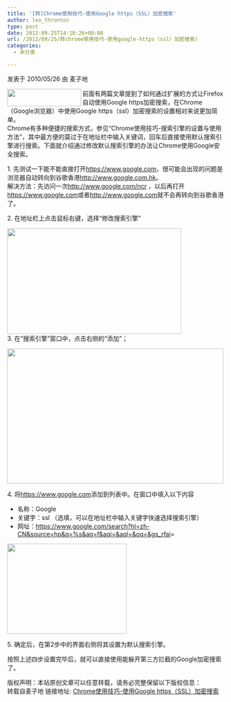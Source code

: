 ```yaml
---
title: '[转]Chrome使用技巧-使用Google https（SSL）加密搜索'
author: leo_thronton
type: post
date: 2012-09-25T14:10:26+00:00
url: /2012/09/25/转chrome使用技巧-使用google-https（ssl）加密搜索/
categories:
  - 未分类

---
```

<div class="PublishedByWebStory-[6]1_73CE662E20FA4932A46381862A5B46BA_BE8B827D35584301BF32D0FFA7ECD211">
  <p>
    发表于 2010/05/26 由 麦子地
  </p>
  
  <p>
    <img border="0" align="left" src="http://192.168.3.16/wordpress/wp-content/uploads/2012/09/8aca4e3065fa9e6456f4e2a70c8677315e3f52ec.png" width="171" height="40" />前面有两篇文章提到了如何通过扩展的方式让Firefox自动使用Google https加密搜索，在Chrome（Google浏览器）中使用Google https（ssl）加密搜索的设置相对来说更加简单。<br /> Chrome有多种便捷的搜索方式，参见“Chrome使用技巧-搜索引擎的设置与使用方法”，其中最方便的莫过于在地址栏中输入关键词，回车后直接使用默认搜索引擎进行搜索。下面就介绍通过修改默认搜索引擎的办法让Chrome使用Google安全搜索。
  </p>
  
  <p>
    1. 先测试一下能不能直接打开<a href="https://www.google.com/">https://www.google.com</a>，很可能会出现的问题是浏览器自动转向到谷歌香港<a href="http://www.google.com.hk/">http://www.google.com.hk</a>。<br /> 解决方法：先访问一次<a href="http://www.google.com/ncr">http://www.google.com/ncr</a> ，以后再打开<a href="https://www.google.com/">https://www.google.com</a>或者<a href="http://www.google.com/">http://www.google.com</a>就不会再转向到谷歌香港了。
  </p>
  
  <p>
    2. 在地址栏上点击鼠标右键，选择“修改搜索引擎”
  </p>
  
  <p>
    <img border="0" src="http://192.168.3.16/wordpress/wp-content/uploads/2012/09/2e1b44581357697c43bac62ba37bbd6a88534454.png" width="402" height="244" /><br /> 3. 在“搜索引擎”窗口中，点击右侧的“添加”；
  </p>
  
  <p>
    <img border="0" src="http://192.168.3.16/wordpress/wp-content/uploads/2012/09/3c5d584a1dda75dac42720da9a9257a651ab8259.png" width="500" height="312" />
  </p>
  
  <p>
    4. 将<a href="https://www.google.com/">https://www.google.com</a>添加到列表中。在窗口中填入以下内容
  </p>
  
  <ul>
    <li>
      名称：Google
    </li>
    <li>
      关键字：ssl （选填，可以在地址栏中输入关键字快速选择搜索引擎）
    </li>
    <li>
      网址：<a href="https://www.google.com/search?hl=zh-CN&source=hp&q=%s&aq=f&aqi=&aql=&oq=&gs_rfai">https://www.google.com/search?hl=zh-CN&source=hp&q=%s&aq=f&aqi=&aql=&oq=&gs_rfai</a>=
    </li>
  </ul>
  
  <p>
    <img border="0" src="http://192.168.3.16/wordpress/wp-content/uploads/2012/09/4b85f9352b45692f8346558bbdb0da4e5d53725f.png" width="276" height="208" />
  </p>
  
  <p>
    5. 确定后，在第2步中的界面右侧将其设置为默认搜索引擎。
  </p>
  
  <p>
    按照上述四步设置完毕后，就可以直接使用能躲开第三方拦截的Google加密搜索了。
  </p>
  
  <p>
    版权声明：本站原创文章可以任意转载，请务必完整保留以下版权信息：<br /> 转载自麦子地 链接地址: <a href="http://www.maizidi.com/chrome-use-google-https-ssl/">Chrome使用技巧-使用Google https（SSL）加密搜索</a>
  </p>
</div>